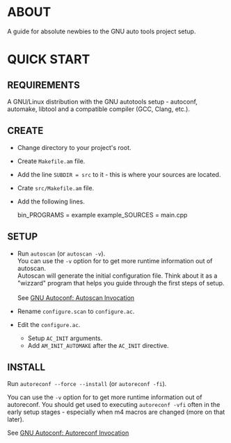 # ABOUT

A guide for absolute newbies to the GNU auto tools project setup.

# QUICK START

## REQUIREMENTS

A GNU/Linux distribution with the GNU autotools setup - autoconf, automake,
libtool and a compatible compiler (GCC, Clang, etc.).

## CREATE

* Change directory to your project's root.
* Create `Makefile.am` file.
* Add the line `SUBDIR = src` to it - this is where your sources are located.
* Crate `src/Makefile.am` file.
* Add the following lines.

    bin_PROGRAMS = example
    example_SOURCES = main.cpp

## SETUP

* Run `autoscan` (or `autoscan -v`).<br />
    You can use the `-v` option for to get more runtime information out of autoscan.<br />
    Autoscan will generate the initial configuration file. Think about it as a
    "wizzard" program that helps you guide through the first steps of setup.<br /><br />
    See [GNU Autoconf: Autoscan Invocation](https://www.gnu.org/savannah-checkouts/gnu/autoconf/manual/autoconf-2.70/html_node/autoscan-Invocation.html)

* Rename `configure.scan` to `configure.ac`.
* Edit the `configure.ac`.
    * Setup `AC_INIT` arguments.
    * Add `AM_INIT_AUTOMAKE` after the `AC_INIT` directive.

## INSTALL

Run `autoreconf --force --install` (or `autoreconf -fi`).

You can use the `-v` option for to get more runtime information out of
autoreconf. You should get used to executing `autoreconf -vfi` often in the early
setup stages - especially when m4 macros are changed (more on that later).

See [GNU Autoconf: Autoreconf Invocation](https://www.gnu.org/savannah-checkouts/gnu/autoconf/manual/autoconf-2.70/html_node/autoreconf-Invocation.html)
